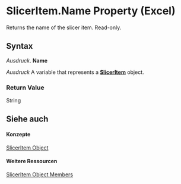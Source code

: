 
# SlicerItem.Name Property (Excel)

Returns the name of the slicer item. Read-only.


## Syntax

 _Ausdruck_. **Name**

 _Ausdruck_ A variable that represents a **[SlicerItem](cb93cd82-fc3a-f6b7-ae64-db6312db649d.md)** object.


### Return Value

String


## Siehe auch


#### Konzepte


[SlicerItem Object](cb93cd82-fc3a-f6b7-ae64-db6312db649d.md)
#### Weitere Ressourcen


[SlicerItem Object Members](http://msdn.microsoft.com/library/d42e8409-41e9-f632-3b46-fc40160eb66f%28Office.15%29.aspx)